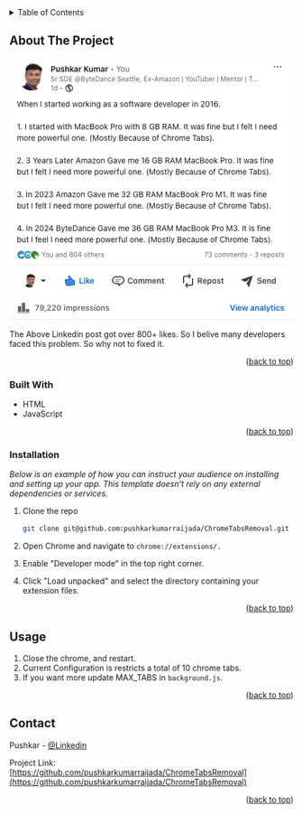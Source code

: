 <!-- TABLE OF CONTENTS -->
<details>
  <summary>Table of Contents</summary>
  <ol>
    <li>
      <a href="#about-the-project">About The Project</a>
      <ul>
        <li><a href="#built-with">Built With</a></li>
      </ul>
    </li>
    <li>
      <a href="#getting-started">Getting Started</a>
      <ul>
        <li><a href="#installation">Installation</a></li>
      </ul>
    </li>
    <li><a href="#usage">Usage</a></li>
    <li><a href="#contact">Contact</a></li>
  </ol>
</details>

<!-- ABOUT THE PROJECT -->
## About The Project

![Product Name Screen Shot](chrome_post.png "Post")

The Above Linkedin post got over 800+ likes. 
So I belive many developers faced this problem. 
So why not to fixed it. 

<p align="right">(<a href="#readme-top">back to top</a>)</p>

### Built With

* HTML
* JavaScript

<p align="right">(<a href="#readme-top">back to top</a>)</p>

### Installation

_Below is an example of how you can instruct your audience on installing and setting up your app. This template doesn't rely on any external dependencies or services._

1. Clone the repo
   ```sh
   git clone git@github.com:pushkarkumarraijada/ChromeTabsRemoval.git
   ```
2. Open Chrome and navigate to ```chrome://extensions/.```

3. Enable "Developer mode" in the top right corner.

4. Click "Load unpacked" and select the directory containing your extension files.


<p align="right">(<a href="#readme-top">back to top</a>)</p>

<!-- USAGE EXAMPLES -->
## Usage

1. Close the chrome, and restart.
2. Current Configuration is restricts a total of 10 chrome tabs.
2. If you want more update MAX_TABS in ```background.js```.


<p align="right">(<a href="#readme-top">back to top</a>)</p>

<!-- CONTACT -->
## Contact

Pushkar - [@Linkedin](https://www.linkedin.com/in/pushkar1005/)

Project Link: [https://github.com/pushkarkumarraijada/ChromeTabsRemoval](https://github.com/pushkarkumarraijada/ChromeTabsRemoval)

<p align="right">(<a href="#readme-top">back to top</a>)</p>